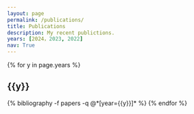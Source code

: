 ```yaml
---
layout: page
permalink: /publications/
title: Publications
description: My recent publictions.
years: [2024，2023, 2022]
nav: True
---
```


<div class="publications">

{% for y in page.years %}
  <h2 class="year">{{y}}</h2>
  {% bibliography -f papers -q @*[year={{y}}]* %}
{% endfor %}

</div>
